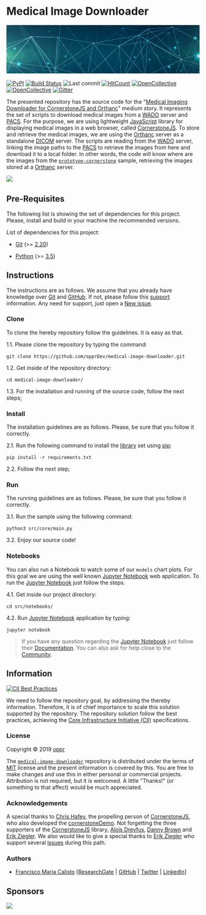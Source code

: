 # Medical Image Downloader

<img src="https://github.com/mida-project/meta/blob/master/banners/dataset-samples_1000x250.png?raw=true" />

[![PyPI](https://img.shields.io/pypi/v/python?style=flat-square)](https://pypi.org/)
[![Build Status](https://img.shields.io/endpoint.svg?url=https%3A%2F%2Factions-badge.atrox.dev%2FopprDev%2Fmedical-image-downloader%2Fbadge%3Fref%3Dmaster&style=flat-square)](https://actions-badge.atrox.dev/opprDev/medical-image-downloader/goto?ref=master)
![Last commit](https://img.shields.io/github/last-commit/opprDev/medical-image-downloader?style=flat-square)
[![HitCount](http://hits.dwyl.io/opprDev/medical-image-downloader.svg)](http://hits.dwyl.io/opprDev/medical-image-downloader)
[![OpenCollective](https://opencollective.com/oppr/backers/badge.svg?style=flat-square)](#backers)
[![OpenCollective](https://opencollective.com/oppr/sponsors/badge.svg?style=flat-square)](#sponsors)
[![Gitter](https://img.shields.io/gitter/room/gitterHQ/gitter.svg?style=flat-square)](https://gitter.im/opprTeam)

The presented repository has the source code for the "[Medical Imaging Downloader for CornerstoneJS and Orthanc](https://medium.com/oppr/medical-imaging-downloader-for-cornerstonejs-and-orthanc-d08c3a508d9b)" medium story. It represents the set of scripts to download medical images from a [WADO](https://www.medicalconnections.co.uk/tags/WADO) server and [PACS](https://www.ncbi.nlm.nih.gov/pmc/articles/PMC1718393/). For the purpose, we are using lightweight [JavaScript](https://www.javascript.com/) library for displaying medical images in a web browser, called [CornerstoneJS](https://cornerstonejs.org/). To store and retrieve the medical images, we are using the [Orthanc](https://www.orthanc-server.com/) server as a standalone [DICOM](https://www.dicomlibrary.com/) server. The scripts are reading from the [WADO](https://www.medicalconnections.co.uk/tags/WADO) server, linking the image paths to the [PACS](https://www.ncbi.nlm.nih.gov/pmc/articles/PMC1718393/) to retrieve the images from here and download it to a local folder. In other words, the code will know where are the images from the [`prototype-cornerstone`](https://github.com/MIMBCD-UI/prototype-cornerstone/) sample, retrieving the images stored at a [Orthanc](https://www.orthanc-server.com/) server.

<a href="https://www.patreon.com/oppr" target="_blank">
<img src="https://c5.patreon.com/external/logo/become_a_patron_button@2x.png" width="160">
</a>

## Pre-Requisites

The following list is showing the set of dependencies for this project. Please, install and build in your machine the recommended versions.

List of dependencies for this project:

- [Git](https://git-scm.com/) (>= [2.20](https://raw.githubusercontent.com/git/git/master/Documentation/RelNotes/2.20.1.txt))

- [Python](https://www.python.org/) (>= [3.5](https://docs.python.org/3/))

## Instructions

The instructions are as follows. We assume that you already have knowledge over [Git](https://git-scm.com/) and [GitHub](https://github.com/). If not, please follow this [support](https://guides.github.com/activities/hello-world/) information. Any need for support, just open a [New issue](https://github.com/opprDev/medical-image-downloader/issues/new).

### Clone

To clone the hereby repository follow the guidelines. It is easy as that.

1.1. Please clone the repository by typing the command:

```
git clone https://github.com/opprDev/medical-image-downloader.git
```

1.2. Get inside of the repository directory:

```
cd medical-image-downloader/
```

1.3. For the installation and running of the source code, follow the next steps;

### Install

The installation guidelines are as follows. Please, be sure that you follow it correctly.

2.1. Run the following command to install the [library](https://pip.pypa.io/en/stable/user_guide/) set using [pip](https://pypi.org/project/pip/):

```
pip install -r requirements.txt
```

2.2. Follow the next step;

### Run

The running guidelines are as follows. Please, be sure that you follow it correctly.

3.1. Run the sample using the following command:

```
python3 src/core/main.py
```

3.2. Enjoy our source code!

### Notebooks

You can also run a Notebook to watch some of our `models` chart plots. For this goal we are using the well known [Jupyter Notebook](http://jupyter.org/) web application. To run the [Jupyter Notebook](http://jupyter.org/) just follow the steps.

4.1. Get inside our project directory:

```
cd src/notebooks/
```

4.2. Run [Jupyter Notebook](http://jupyter.org/) application by typing:

```
jupyter notebook
```

> If you have any question regarding the [Jupyter Notebook](http://jupyter.org/) just follow their [Documentation](http://jupyter.org/documentation). You can also ask for help close to the [Community](http://jupyter.org/community).

## Information

[![CII Best Practices](https://bestpractices.coreinfrastructure.org/projects/3172/badge)](https://bestpractices.coreinfrastructure.org/projects/3172)

We need to follow the repository goal, by addressing the thereby information. Therefore, it is of chief importance to scale this solution supported by the repository. The repository solution follow the best practices, achieving the [Core Infrastructure Initiative (CII)](https://bestpractices.coreinfrastructure.org/en/projects/3172) specifications.

### License

Copyright © 2019 [oppr](https://oppr.io)

The [`medical-image-downloader`](https://github.com/opprDev/medical-image-downloader) repository is distributed under the terms of [MIT](LICENSE) license and the present information is covered by this. You are free to make changes and use this in either personal or commercial projects. Attribution is not required, but it is welcomed. A little "Thanks!" (or something to that affect) would be much appreciated.

### Acknowledgements

A special thanks to [Chris Hafey](https://www.linkedin.com/in/chafey/), the propelling person of [CornerstoneJS](https://cornerstonejs.org/), who also developed the [cornerstoneDemo](https://github.com/chafey/cornerstoneDemo). Not forgetting the three supporters of the [CornerstoneJS](https://cornerstonejs.org/) library, [Aloïs Dreyfus](https://www.linkedin.com/in/alois-dreyfus), [Danny Brown](http://dannyrb.com/) and [Erik Ziegler](https://www.npmjs.com/~swederik). We also would like to give a special thanks to [Erik Ziegler](https://www.npmjs.com/~swederik) who support several [issues](https://groups.google.com/forum/#!forum/cornerstone-platform) during this path.

### Authors

- [Francisco Maria Calisto](http://www.franciscocalisto.me/) [[ResearchGate](https://www.researchgate.net/profile/Francisco_Maria_Calisto) | [GitHub](https://github.com/FMCalisto) | [Twitter](https://twitter.com/FMCalisto) | [LinkedIn](https://www.linkedin.com/in/fmcalisto/)]

## Sponsors

<a href="https://opencollective.com/oppr" target="_blank">
<img src="https://opencollective.com/oppr/tiers/backer.svg" width="220">
</a>
